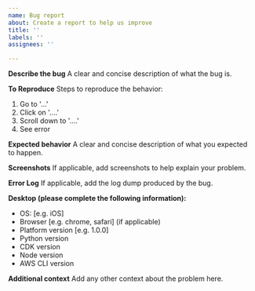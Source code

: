```yaml
---
name: Bug report
about: Create a report to help us improve
title: ''
labels: ''
assignees: ''

---
```


**Describe the bug**
A clear and concise description of what the bug is.

**To Reproduce**
Steps to reproduce the behavior:
1. Go to '...'
2. Click on '....'
3. Scroll down to '....'
4. See error

**Expected behavior**
A clear and concise description of what you expected to happen.

**Screenshots**
If applicable, add screenshots to help explain your problem.

**Error Log**
If applicable, add the log dump produced by the bug.

**Desktop (please complete the following information):**
 - OS: [e.g. iOS]
 - Browser [e.g. chrome, safari] (if applicable)
 - Platform version [e.g. 1.0.0]
 - Python version
 - CDK version
 - Node version
 - AWS CLI version


**Additional context**
Add any other context about the problem here.
